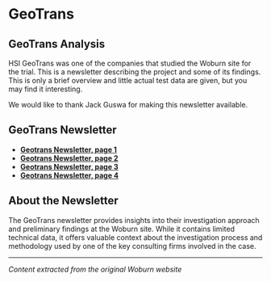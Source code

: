 # GeoTrans

## GeoTrans Analysis

HSI GeoTrans was one of the companies that studied the Woburn site for the trial. This is a newsletter describing the project and some of its findings. This is only a brief overview and little actual test data are given, but you may find it interesting.

We would like to thank Jack Guswa for making this newsletter available.

## GeoTrans Newsletter

- **[Geotrans Newsletter, page 1](geotrans1.jpg)**
- **[Geotrans Newsletter, page 2](geotrans2.jpg)**
- **[Geotrans Newsletter, page 3](geotrans3.jpg)**
- **[Geotrans Newsletter, page 4](geotrans4.jpg)**

## About the Newsletter

The GeoTrans newsletter provides insights into their investigation approach and preliminary findings at the Woburn site. While it contains limited technical data, it offers valuable context about the investigation process and methodology used by one of the key consulting firms involved in the case.

---

*Content extracted from the original Woburn website* 